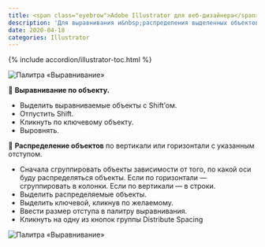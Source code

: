 ```yaml
---
title: <span class="eyebrow">Adobe Illustrator для веб-дизайнера</span> 2.1) Перемещение, выравнивание и распределение объектов
description: 'Для выравнивания и&nbsp;распределения выделенных объектов используется палитра «Выравнивание» и&nbsp;ее&nbsp;команды в&nbsp;контрольной панели.'
date: 2020-04-18
categories: Illustrator
---
```


{% include accordion/illustrator-toc.html %}

<img class="img is-inline" src="{{ site.assets }}/img/blog/2020/04-18-alignment.png" alt="Палитра «Выравнивание»">
<p class="list-caption">🔵 <strong>Выравнивание по&nbsp;объекту.</strong></p>
<ul>
<li>Выделить выравниваемые объекты с&nbsp;Shift’ом.</li>
<li>Отпустить Shift.</li>
<li>Кликнуть по&nbsp;ключевому объекту.</li>
<li>Выровнять.</li></ul>
<p class="list-caption">🔵 <strong>Распределение объектов</strong> по&nbsp;вертикали или горизонтали с&nbsp;указанным отступом.</p>
<ul>
<li>Сначала сгруппировать объекты зависимости от&nbsp;того, по&nbsp;какой оси буду распределяться объекты. Если по&nbsp;горизонтали&nbsp;— сгруппировать в&nbsp;колонки. Если по&nbsp;вертикали&nbsp;— в&nbsp;строки.</li>
<li>Выделить распределяемые объекты.</li>
<li>Выделить ключевой, кликнув по&nbsp;желаемому.</li>
<li>Ввести размер отступа в&nbsp;палитру выравнивания.</li>
<li>Кликнуть на&nbsp;одну из&nbsp;кнопок группы Distribute Spacing</li>
</ul>
<img class="img is-inline" src="{{ site.assets }}/img/blog/2020/04-18-distribution.png" alt="Палитра «Выравнивание»">
